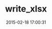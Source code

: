 ---
layout: post
title:  "write_xlsx"
repo:   "cxn03651/write_xlsx"
date:   2015-02-18 17:00:31
gemurl: http://github.com/cxn03651/write_xlsx#readme
---